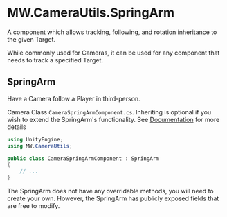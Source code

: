 ﻿# MW.CameraUtils.SpringArm
A component which allows tracking, following, and rotation inheritance to the given Target.

While commonly used for Cameras, it can be used for any component that needs to track a specified Target.

## SpringArm
Have a Camera follow a Player in third-person.

Camera Class `CameraSpringArmComponent.cs`. Inheriting is optional if you wish to extend the SpringArm's functionality. See [Documentation](https://wichaelmu.github.io/MW-Unity-Namespace/Docs/HTML/CameraUtils.html) for more details
```cs
using UnityEngine;
using MW.CameraUtils;

public class CameraSpringArmComponent : SpringArm
{
	// ...
}
```

The SpringArm does not have any overridable methods, you will need to create your own. However, the SpringArm has publicly exposed fields that are free to modify.